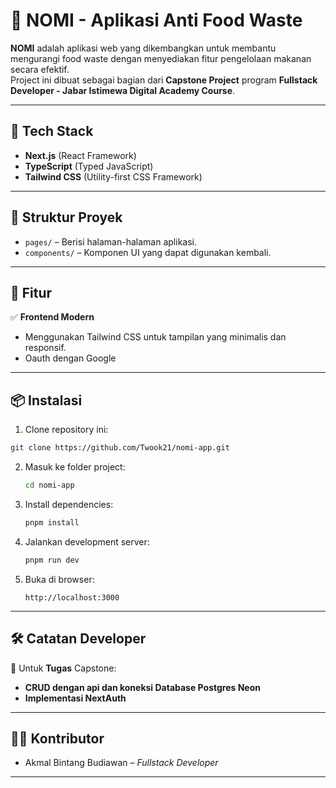 # 🌱 NOMI - Aplikasi Anti Food Waste

**NOMI** adalah aplikasi web yang dikembangkan untuk membantu mengurangi food waste dengan menyediakan fitur pengelolaan makanan secara efektif.  
Project ini dibuat sebagai bagian dari **Capstone Project** program **Fullstack Developer - Jabar Istimewa Digital Academy Course**.

---

## 🚀 Tech Stack

- **Next.js** (React Framework)
- **TypeScript** (Typed JavaScript)
- **Tailwind CSS** (Utility-first CSS Framework)

---

## 📂 Struktur Proyek

- `pages/` – Berisi halaman-halaman aplikasi.
- `components/` – Komponen UI yang dapat digunakan kembali.


---

## 📝 Fitur

✅ **Frontend Modern**

- Menggunakan Tailwind CSS untuk tampilan yang minimalis dan responsif.
- Oauth dengan Google

---

## 📦 Instalasi

1. Clone repository ini:

```bash
git clone https://github.com/Twook21/nomi-app.git
```

2. Masuk ke folder project:

   ```bash
   cd nomi-app
   ```

3. Install dependencies:

   ```bash
   pnpm install
   ```

4. Jalankan development server:

   ```bash
   pnpm run dev
   ```

5. Buka di browser:

   ```
   http://localhost:3000
   ```

---

## 🛠️ Catatan Developer

📌 Untuk **Tugas** Capstone:

- **CRUD dengan api dan koneksi Database Postgres Neon** 
- **Implementasi NextAuth** 


---

## 👨‍💻 Kontributor

- Akmal Bintang Budiawan – _Fullstack Developer_

---
